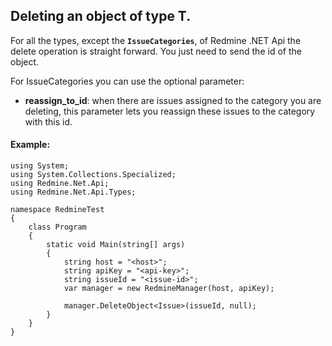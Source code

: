 ## Deleting an object of type T. ##

For all the types, except the **`IssueCategories`**, of Redmine .NET Api the delete operation is straight forward. You just need to send the id of the object.

For IssueCategories you can use the optional parameter:
  * **reassign\_to\_id**:  when there are issues assigned to the category you are deleting, this parameter lets you reassign these issues to the category with this id.


#### Example: ####

```
using System;
using System.Collections.Specialized;
using Redmine.Net.Api;
using Redmine.Net.Api.Types;

namespace RedmineTest
{
    class Program
    {
        static void Main(string[] args)
        {
            string host = "<host>";
            string apiKey = "<api-key>";
            string issueId = "<issue-id>";
            var manager = new RedmineManager(host, apiKey);

            manager.DeleteObject<Issue>(issueId, null);
        }
    }
}
```